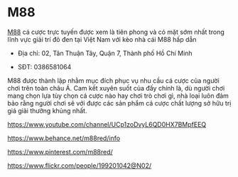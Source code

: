 # M88

[M88](https://m88.red/) cá cược trực tuyến được xem là tiên phong và có mặt sớm nhất trong lĩnh vực giải trí đỏ đen tại Việt Nam với kèo nhà cái M88 hấp dẫn

- Địa chỉ: 02, Tân Thuận Tây, Quận 7, Thành phố Hồ Chí Minh

- SĐT: 0386581064

M88 được thành lập nhằm mục đích phục vụ nhu cầu cá cược của người chơi trên toàn châu Á. Cam kết xuyên suốt của đấy chính là, dù người chơi mang chọn lựa tùy chọn cá cược nào hay chơi trò chơi gì, nhà loại luôn đảm bảo rằng người chơi sẽ với được các sản phẩm cá cược chất lượng sở hữu trị giá giải thưởng khủng nhất.

https://www.youtube.com/channel/UCp1zoDvyL6QD0HX7BMpfEEQ

https://www.behance.net/m88red/info

https://www.pinterest.com/m88red/

https://www.flickr.com/people/199201042@N02/
